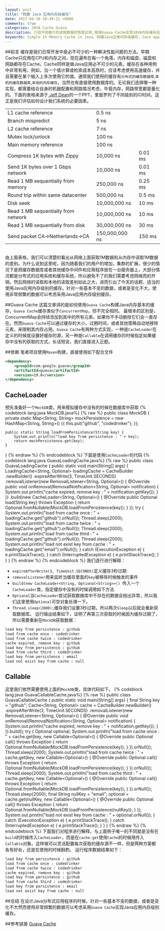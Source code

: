 ```yaml
---
layout: post
title: "构建 Java 应用内存级缓存"
date: 2017-04-30 10:49:21 +0800
comments: true
categories: JAVA Cache Guava
description: 介绍不同媒介的读取数据的性能比较,使用Guava Cache实现JAVA内存缓存应用
keywords: Simple In Memory Cache in Java，构建Java应用内存级缓存，Java application cache，guava cache，LoadingCache，CacheLoader，CacheLoader, JAVA 缓存，缓存与LRU，Java Guava Cache，Spring Guava Cache
---
```

##前言
缓存是我们日常开发中是必不可少的一种解决性能问题的方法。早期Cache只应用在CPU和内存之间，现在遍布在每一个角落，内存和磁盘，磁盘和网路都存在Cache。Cache同样是做Java应用必不可少的元素。缓存在各种用例中非常有用。例如，当一个值计算或检索成本高昂时，应该考虑使用高速缓存，并且需要在某个输入上多次使用它的值。通常我们使用的缓存有`分布式的缓存数据库`,`本机的缓存数据库`,`本地的内存缓存`，当然也有直接使用数据库的。无论我们选择哪一种实现，都需要结合自身的机器配置和网路情况考虑，毕竟内存，网路带宽都是量化的。下面的表格来源于[ Jeff Dean](https://research.google.com/pubs/jeff.html)的一个PPT，里面罗列了不同级别的IO时间，这正是我们评估如何设计我们系统的必要因素。
<br>

|                                   |               |         |
|:----------------------------------|:--------------|:--------|
|L1 cache reference                 | 0.5 ns        |         |
|Branch mispredict                  | 5 ns          |         |
|L2 cache reference                 | 7 ns          |         |
|Mutex lock/unlock                  | 100 ns        |         |
|Main memory reference              | 100 ns        |         |
|Compress 1K bytes with Zippy       | 10,000 ns     | 0.01 ms |
|Send 1K bytes over 1 Gbps network  | 10,000 ns     | 0.01 ms |
|Read 1 MB sequentially from memory | 250,000 ns    | 0.25 ms |
|Round trip within same datacenter  | 500,000 ns    | 0.5 ms  |
|Disk seek                          | 10,000,000 ns | 10 ms   |
|Read 1 MB sequentially from network| 10,000,000 ns | 10 ms   |
|Read 1 MB sequentially from disk   | 30,000,000 ns | 30 ms   |
|Send packet CA->Netherlands->CA    | 150,000,000 ns| 150 ms  |
<!-- more -->
<br>  
由上面表格，我们可以清楚的看出从网络上面获取1M数据和从内存中读取1M数据的差别。为什么说到这里呢，因为随着我们的用户的增加，集群的扩展，很少的情况下是把缓存数据库或者其他缓存中间件和应用程序放在一台服务器上，大部分情况都是分布式的应用系统和缓存系统，所以避免不了的我们需要考虑网络而的开销。然后网络的读取和本地的读取差别如此之大，进而引出了今天的话题，适当的使用Java应用内存级别的缓存。针对一些基本不变的数据，或者是变化不大，使用非常频繁的数据可以考虑采用Java应用内存级别缓存。

##Guava Cache
这篇文章讲的是如何使用`Guava Cache`构建Java内存基本的缓存，`Guava Cache`缓存类似于`ConcurrentMap`，但不完全相同。 最根本的区别是，ConcurrentMap会持续添加到其中的所有元素，如果你不手动删除它们会一直存在。然而`Guava Cache`可以通过缓存的大小，过期时间，或者其他策略自动地移除元素，来限制其内存占用。`Guava Cache`有两种方式实现，一种是`CacheLoader`在定义的时候就设置好缓存的源，另一种是`Callable`在调用缓存的时候指定如果缓存中没有的获取的方式，长话短说，我们直接进入正题。

##依赖
笔者项目使用`Maven`构建，直接使用如下配合文件
```xml pom.xml
<dependency>
    <groupId>com.google.guava</groupId>
    <artifactId>guava</artifactId>
    <version>19.0</version>
</dependency>
```

## CacheLoader
预先准备好一个`MockDB`类，用来模拟缓存中没有的时候在数据库中获取
{% codeblock lang:java MockDB.java%}
{% raw %}
public class MockDB {
    private static Map<String, String> mockPersistence = new HashMap<String, String>() {{
        this.put("github", "codedrinker");
    }};

    public static String loadFromPersistence(String key) {
        System.out.println("load key from persistence : " + key);
        return mockPersistence.get(key);
    }
}
{% endraw %}
{% endcodeblock %}
下面是使用`CacheLoader`的代码
{% codeblock lang:java GuavaLoadingCache.java%}
{% raw %}
public class GuavaLoadingCache {
    public static void main(String[] args) {
        LoadingCache<String, Optional<String>> loadingCache = CacheBuilder
                .newBuilder()
                .expireAfterWrite(3, TimeUnit.SECONDS)
                .removalListener(new RemovalListener<String, Optional<String>>() {
                    @Override
                    public void onRemoval(RemovalNotification<String, Optional<String>> notification) {
                        System.out.println("cache expired, remove key : " + notification.getKey());
                    }
                })
                .build(new CacheLoader<String, Optional<String>>() {
                    @Override
                    public Optional<String> load(String key) throws Exception {
                        return Optional.fromNullable(MockDB.loadFromPersistence(key));
                    }
                });
        try {
            System.out.println("load from cache once : " + loadingCache.get("github").orNull());
            Thread.sleep(2000);
            System.out.println("load from cache twice : " + loadingCache.get("github").orNull());
            Thread.sleep(2000);
            System.out.println("load from cache third : " + loadingCache.get("github").orNull());
            Thread.sleep(2000);
            System.out.println("load not exist key from cache : " + loadingCache.get("email").orNull());
        } catch (ExecutionException e) {
            e.printStackTrace();
        } catch (InterruptedException e) {
            e.printStackTrace();
        }
    }
}
{% endraw %}
{% endcodeblock %}
我们逐行进行解释： 

- `expireAfterWrite(3, TimeUnit.SECONDS)`定义缓存3秒过期
- `removalListener`用来监听当缓存里面的`key`被移除时候触发的事件
- `build(new CacheLoader<String, Optional<String>>() `传入一个`CacheLoader`类，指定缓存中没有的时候调用如下方法.
- `Optional`当`CacheLoader`尝试获取数据库中不存在的数据会抛出异常，所以我们这里使用`Optional`可空对象处理一下。
- `Thread.sleep(2000);`缓存我们设置3秒过期，所以两次`Sleep`以后就会重新获取数据库。
运行输出结果如下，证明了再第三次获取的时候因为缓存过期了，所以需要重新在`MockDB`获取数据：
```sh
load key from persistence : github
load from cache once : codedrinker
load from cache twice : codedrinker
cache expired, remove key : github
load key from persistence : github
load from cache third : codedrinker
load key from persistence : email
load not exist key from cache : null
```

## Callable
这里我们依然需要使用上面的`MockDB`类，具体代码如下。
{% codeblock lang:java GuavaCallableCache.java%}
{% raw %}
public class GuavaCallableCache {
    public static void main(String[] args) {
        final String key = "github";
        Cache<String, Optional<String>> cache = CacheBuilder.newBuilder()
                .expireAfterWrite(3, TimeUnit.SECONDS)
                .removalListener(new RemovalListener<String, Optional<String>>() {
                    @Override
                    public void onRemoval(RemovalNotification<String, Optional<String>> notification) {
                        System.out.println("cache expired, remove key : " + notification.getKey());
                    }
                }).build();
        try {
            Optional<String> optional;
            System.out.println("load from cache once : " + cache.get(key, new Callable<Optional<String>>() {
                @Override
                public Optional<String> call() throws Exception {
                    return Optional.fromNullable(MockDB.loadFromPersistence(key));
                }
            }).orNull());
            Thread.sleep(2000);
            System.out.println("load from cache twice : " + cache.get(key, new Callable<Optional<String>>() {
                @Override
                public Optional<String> call() throws Exception {
                    return Optional.fromNullable(MockDB.loadFromPersistence(key));
                }
            }).orNull());
            Thread.sleep(2000);
            System.out.println("load from cache third : " + cache.get(key, new Callable<Optional<String>>() {
                @Override
                public Optional<String> call() throws Exception {
                    return Optional.fromNullable(MockDB.loadFromPersistence(key));
                }
            }).orNull());
            Thread.sleep(2000);
            final String nullKey = "email";
            optional = cache.get(nullKey, new Callable<Optional<String>>() {
                @Override
                public Optional<String> call() throws Exception {
                    return Optional.fromNullable(MockDB.loadFromPersistence(nullKey));
                }
            });
            System.out.println("load not exist key from cache : " + optional.orNull());
        } catch (ExecutionException e) {
            e.printStackTrace();
        } catch (InterruptedException e) {
            e.printStackTrace();
        }
    }
}
{% endraw %}
{% endcodeblock %}
下面我们对程序进行解释，与上面例子唯一的不同就是没有在`build`的时候传入`CacheLoader`，而是在`cache.get`使用`Cache`的时候用传入`Callable`对象。这样做可以灵活配置每次获取的缓存源不一样，但是两种方案都各有好处，还是在使用的时候斟酌。
运行程序数据结果如下：
```sh
load key from persistence : github
load from cache once : codedrinker
load from cache twice : codedrinker
cache expired, remove key : github
load key from persistence : github
load from cache third : codedrinker
load key from persistence : email
load not exist key from cache : null
```

##总结
在设计Java分布式应用程序的时候，针对一些基本不变的数据，或者是变化不大然而使用非常频繁的数据可以考虑采用`Guava Cache`实现Java应用内存级别缓存。

##参考链接
[Guava Cache](https://github.com/google/guava/wiki/CachesExplained)